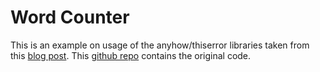 # Word Counter

This is an example on usage of the anyhow/thiserror libraries taken from this [blog post](https://nick.groenen.me/posts/rust-error-handling/). This [github repo](https://github.com/zoni/rust-wordcount) contains the original code.